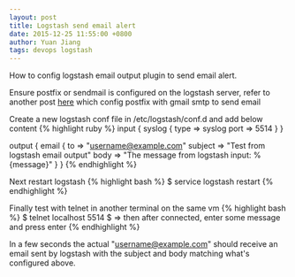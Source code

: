 ```yaml
---
layout: post
title: Logstash send email alert
date: 2015-12-25 11:55:00 +0800
author: Yuan Jiang
tags: devops logstash
---
```


How to config logstash email output plugin to send email alert.

Ensure postfix or sendmail is configured on the logstash server, refer to another post [here](/config-postfix-with-gmail-to-send-email-from-linux-command-line) which config postfix with gmail smtp to send email

Create a new logstash conf file in /etc/logstash/conf.d and add below content
{% highlight ruby %}
input {
   syslog {
        type => syslog
        port => 5514
      }
    }

output {
   email {
        to => "username@example.com"
        subject => "Test from logstash email output"
        body => "The message from logstash input: %{message}"
      }
    }
{% endhighlight %}

Next restart logstash
{% highlight bash %}
$ service logstash restart
{% endhighlight %}

Finally test with telnet in another terminal on the same vm
{% highlight bash %}
$ telnet localhost 5514
$ => then after connected, enter some message and press enter
{% endhighlight %}

In a few seconds the actual "username@example.com" should receive an email sent by logstash with the subject and body matching what's configured above.
